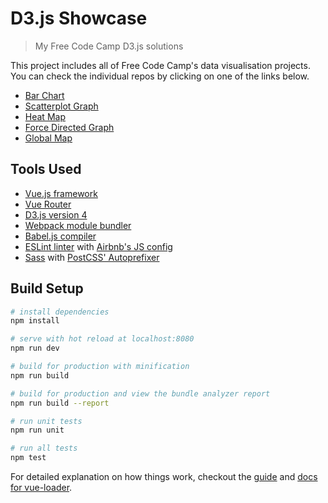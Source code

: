 # D3.js Showcase

> My Free Code Camp D3.js solutions

This project includes all of Free Code Camp's data visualisation projects. You can check the individual repos by clicking on one of the links below.

- [Bar Chart](https://github.com/zsoltime/d3-bar-chart)
- [Scatterplot Graph](https://github.com/zsoltime/d3-scatterplot-graph)
- [Heat Map](https://github.com/zsoltime/d3-heat-map)
- [Force Directed Graph](https://github.com/zsoltime/d3-force-directed-graph)
- [Global Map](https://github.com/zsoltime/d3-map-data)

## Tools Used

- [Vue.js framework](https://vuejs.org/)
- [Vue Router](https://router.vuejs.org/en/)
- [D3.js version 4](https://d3js.org/)
- [Webpack module bundler](https://webpack.js.org/)
- [Babel.js compiler](https://babeljs.io/)
- [ESLint linter](http://eslint.org/) with [Airbnb's JS config](https://github.com/airbnb/javascript)
- [Sass](http://sass-lang.com/) with [PostCSS' Autoprefixer](https://github.com/postcss/autoprefixer)

## Build Setup

``` bash
# install dependencies
npm install

# serve with hot reload at localhost:8080
npm run dev

# build for production with minification
npm run build

# build for production and view the bundle analyzer report
npm run build --report

# run unit tests
npm run unit

# run all tests
npm test
```

For detailed explanation on how things work, checkout the [guide](http://vuejs-templates.github.io/webpack/) and [docs for vue-loader](http://vuejs.github.io/vue-loader).
